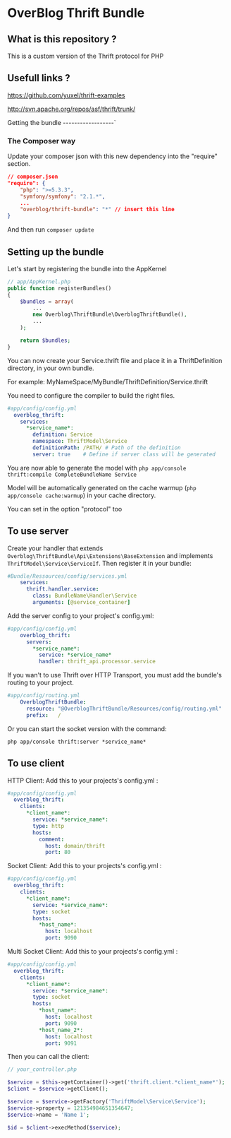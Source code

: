 # OverBlog Thrift Bundle #

What is this repository ?
----------------------

This is a custom version of the Thrift protocol for PHP

Usefull links ?
----------------------

https://github.com/yuxel/thrift-examples

http://svn.apache.org/repos/asf/thrift/trunk/

Getting the bundle
------------------`
### The Composer way

Update your composer json with this new dependency into the "require" section.
```json
// composer.json
"require": {
    "php": ">=5.3.3",
    "symfony/symfony": "2.1.*",
    ...
    "overblog/thrift-bundle": "*" // insert this line
}
```

And then run ```composer update```

Setting up the bundle
---------------------

Let's start by registering the bundle into the AppKernel
```php
// app/AppKernel.php
public function registerBundles()
{
    $bundles = array(
        ...
        new Overblog\ThriftBundle\OverblogThriftBundle(),
        ...
    );

    return $bundles;
}
```

You can now create your Service.thrift file and place it in a ThriftDefinition directory, in your own bundle.

For example: MyNameSpace/MyBundle/ThriftDefinition/Service.thrift

You need to configure the compiler to build the right files.

```yml
#app/config/config.yml
  overblog_thrift:
    services:
      *service_name*:
        definition: Service
        namespace: ThriftModel\Service
        definitionPath: /PATH/ # Path of the definition
        server: true    # Define if server class will be generated
```

You are now able to generate the model with ```php app/console thrift:compile CompleteBundleName Service```

Model will be automatically generated on the cache warmup (```php app/console cache:warmup```) in your cache directory.

You can set in the option "protocol" too

To use server
-------------

Create your handler that extends `Overblog\ThriftBundle\Api\Extensions\BaseExtension` and implements `ThriftModel\Service\ServiceIf`.
Then register it in your bundle:
```yml
#Bundle/Ressources/config/services.yml
    services:
      thrift.handler.service:
        class: BundleName\Handler\Service
        arguments: [@service_container]
```

Add the server config to your project's config.yml:

```yml
#app/config/config.yml
    overblog_thrift:
      servers:
        *service_name*:
          service: *service_name*
          handler: thrift_api.processor.service
```

If you wan't to use Thrift over HTTP Transport, you must add the bundle's routing to your project.

```yml
#app/config/routing.yml
    OverblogThriftBundle:
      resource: "@OverblogThriftBundle/Resources/config/routing.yml"
      prefix:   /
```

Or you can start the socket version with the command:

    php app/console thrift:server *service_name*

To use client
-------------

HTTP Client: Add this to your projects's config.yml :

```yml
#app/config/config.yml
  overblog_thrift:
    clients:
      *client_name*:
        service: *service_name*:
        type: http
        hosts:
          comment:
            host: domain/thrift
            port: 80
```

Socket Client: Add this to your projects's config.yml :

```yml
#app/config/config.yml
  overblog_thrift:
    clients:
      *client_name*:
        service: *service_name*:
        type: socket
        hosts:
          *host_name*:
            host: localhost
            port: 9090
```

Multi Socket Client: Add this to your projects's config.yml :

```yml
#app/config/config.yml
  overblog_thrift:
    clients:
      *client_name*:
        service: *service_name*:
        type: socket
        hosts:
          *host_name*:
            host: localhost
            port: 9090
          *host_name_2*:
            host: localhost
            port: 9091
```

Then you can call the client:

```php
// your_controller.php

$service = $this->getContainer()->get('thrift.client.*client_name*');
$client = $service->getClient();

$service = $service->getFactory('ThriftModel\Service\Service');
$service->property = 121354984651354647;
$service->name = 'Name 1';

$id = $client->execMethod($service);
```

